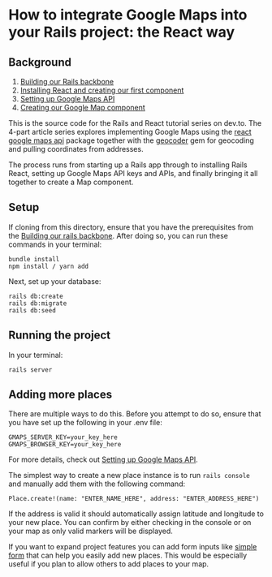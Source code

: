 # How to integrate Google Maps into your Rails project: the React way

## Background

1. [Building our Rails backbone](https://dev.to/rhysmalyon/building-our-rails-backbone-2jmb)
2. [Installing React and creating our first component](https://dev.to/rhysmalyon/installing-react-and-creating-our-first-component-1e1c)
3. [Setting up Google Maps API](https://dev.to/rhysmalyon/setting-up-google-maps-api-1ji6)
4. [Creating our Google Map component](https://dev.to/rhysmalyon/creating-our-google-map-component-4h88)

This is the source code for the Rails and React tutorial series on dev.to. The 4-part article series explores implementing Google Maps using the [react google maps api](https://www.npmjs.com/package/@react-google-maps/api) package together with the [geocoder](https://github.com/alexreisner/geocoder) gem for geocoding and pulling coordinates from addresses.

The process runs from starting up a Rails app through to installing Rails React, setting up Google Maps API keys and APIs, and finally bringing it all together to create a Map component.

## Setup

If cloning from this directory, ensure that you have the prerequisites from the [Building our rails backbone](https://dev.to/rhysmalyon/implementing-google-maps-in-your-rails-project-with-react-2kgb). After doing so, you can run these commands in your terminal:

```
bundle install
npm install / yarn add
```

Next, set up your database:

```
rails db:create
rails db:migrate
rails db:seed
```

## Running the project

In your terminal:

```
rails server
```

## Adding more places

There are multiple ways to do this. Before you attempt to do so, ensure that you have set up the following in your .env file:

```
GMAPS_SERVER_KEY=your_key_here
GMAPS_BROWSER_KEY=your_key_here
```

For more details, check out [Setting up Google Maps API](https://dev.to/rhysmalyon/adding-a-map-to-our-app-9ok).

The simplest way to create a new place instance is to run `rails console` and manually add them with the following command:

```
Place.create!(name: "ENTER_NAME_HERE", address: "ENTER_ADDRESS_HERE")
```

If the address is valid it should automatically assign latitude and longitude to your new place. You can confirm by either checking in the console or on your map as only valid markers will be displayed.

If you want to expand project features you can add form inputs like [simple form](https://github.com/heartcombo/simple_form) that can help you easily add new places. This would be especially useful if you plan to allow others to add places to your map.
